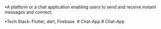 •A platform or a chat application enabling users to send and receive instant messages and connect.

•Tech Stack: Flutter, dart, Firebase.
#   C h a t - A p p 
 
 #   C h a t - A p p 
 
 